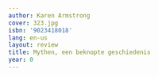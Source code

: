 ```yaml
---
author: Karen Armstrong
cover: 323.jpg
isbn: '9023418018'
lang: en-us
layout: review
title: Mythen, een beknopte geschiedenis
year: 0
---
```


